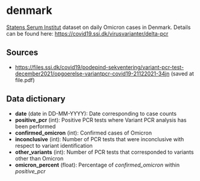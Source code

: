 # denmark

[Statens Serum Institut](https://ssi.dk) dataset on daily Omicron
cases in Denmark. Details can be found here:
https://covid19.ssi.dk/virusvarianter/delta-pcr

## Sources

* https://files.ssi.dk/covid19/podepind-sekventering/variant-pcr-test-december2021/opgoerelse-variantpcr-covid19-21122021-34jn
  (saved at file.pdf)

## Data dictionary

* **date** (date in DD-MM-YYYY): Date corresponding to case counts
* **positive_pcr** (int): Positive PCR tests where Variant PCR
  analysis has been performed
* **confirmed_omicron** (int): Confirmed cases of Omicron
* **inconclusive** (int): Number of PCR tests that were inconclusive
  with respect to variant identification
* **other_variants** (int): Number of PCR tests that corresponded to
  variants other than Omicron
* **omicron_percent** (float): Percentage of *confirmed_omicron*
  within *positive_pcr*
